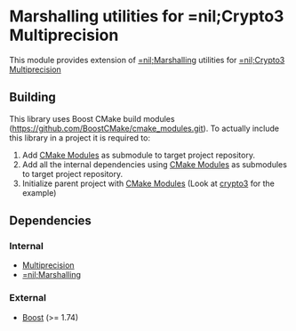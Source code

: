 # Marshalling utilities for =nil;Crypto3 Multiprecision 

This module provides extension of [=nil;Marshalling](https://github.com/NilFoundation/marshalling) utilities for [=nil;Crypto3 Multiprecision](https://github.com/NilFoundation/crypto3-multiprecision)

## Building

This library uses Boost CMake build modules (https://github.com/BoostCMake/cmake_modules.git). To actually include this
library in a project it is required to:

1. Add [CMake Modules](https://github.com/BoostCMake/cmake_modules.git) as submodule to target project repository.
2. Add all the internal dependencies using [CMake Modules](https://github.com/BoostCMake/cmake_modules.git) as
   submodules to target project repository.
3. Initialize parent project with [CMake Modules](https://github.com/BoostCMake/cmake_modules.git) (Look
   at [crypto3](https://github.com/nilfoundation/crypto3.git) for the example)

## Dependencies

### Internal

* [Multiprecision](https://github.com/nilfoundation/crypto3-multiprecision.git)
* [=nil;Marshalling](https://github.com/NilFoundation/marshalling)

### External

* [Boost](https://boost.org) (>= 1.74)
